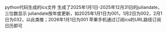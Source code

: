 python代码生成的ics文件
生成了2025年1月1日-2025年12月31日的juliandate，三位数显示
juliandate按年度更新，如2025年1月1日为001，1月2日为002，2月1日为032，以此类推；2026年1月1日为001
苹果手机通过订阅ics的URL路径订阅日历即可
